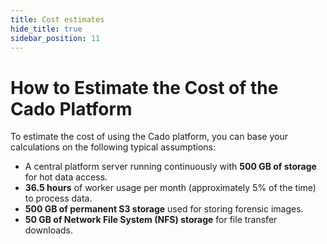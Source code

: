 ```yaml
---
title: Cost estimates
hide_title: true
sidebar_position: 11
---
```


# How to Estimate the Cost of the Cado Platform

To estimate the cost of using the Cado platform, you can base your calculations on the following typical assumptions:

- A central platform server running continuously with **500 GB of storage** for hot data access.
- **36.5 hours** of worker usage per month (approximately 5% of the time) to process data.
- **500 GB of permanent S3 storage** used for storing forensic images.
- **50 GB of Network File System (NFS) storage** for file transfer downloads.